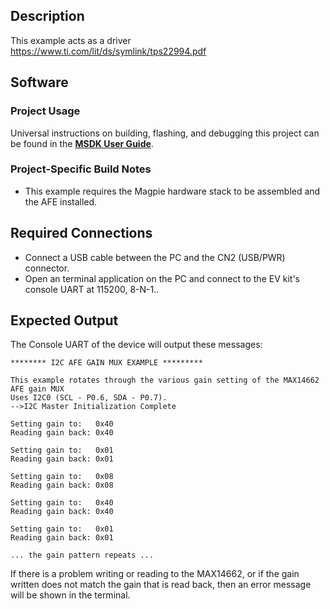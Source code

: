 ## Description

This example acts as a driver https://www.ti.com/lit/ds/symlink/tps22994.pdf


## Software

### Project Usage

Universal instructions on building, flashing, and debugging this project can be found in the **[MSDK User Guide](https://analogdevicesinc.github.io/msdk/USERGUIDE/)**.

### Project-Specific Build Notes
- This example requires the Magpie hardware stack to be assembled and the AFE installed.

## Required Connections

-   Connect a USB cable between the PC and the CN2 (USB/PWR) connector.
-   Open an terminal application on the PC and connect to the EV kit's console UART at 115200, 8-N-1..

## Expected Output

The Console UART of the device will output these messages:

```
******** I2C AFE GAIN MUX EXAMPLE *********

This example rotates through the various gain setting of the MAX14662 AFE gain MUX
Uses I2C0 (SCL - P0.6, SDA - P0.7).
-->I2C Master Initialization Complete

Setting gain to:   0x40
Reading gain back: 0x40

Setting gain to:   0x01
Reading gain back: 0x01

Setting gain to:   0x08
Reading gain back: 0x08

Setting gain to:   0x40
Reading gain back: 0x40

Setting gain to:   0x01
Reading gain back: 0x01

... the gain pattern repeats ...
```

If there is a problem writing or reading to the MAX14662, or if the gain written does not match the gain that is read back, then an error message will be shown in the terminal.
